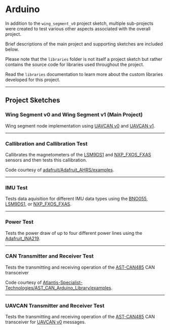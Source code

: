 # Arduino

In addition to the `wing_segment_v0` project sketch, multiple sub-projects were created to test various other aspects associated with the overall project.

Brief descriptions of the main project and supporting sketches are included below.

Please note that the `libraries` folder is not itself a project sketch but rather contains the source code for libraries used throughout the project. 

Read the `libraries` documentation to learn more about the custom libraries developed for this project.

---
 
## Project Sketches

### Wing Segment v0 and Wing Segment v1 (Main Project)

Wing segment node implementation using [UAVCAN v0](https://legacy.uavcan.org/) and [UAVCAN v1](https://uavcan.org/).

---

### Callibration and Callibration Test

Callibrates the magnetometers of the [LSM9DS1](https://www.adafruit.com/product/3387) and [NXP_FXOS_FXAS](https://www.adafruit.com/product/3463) sensors and then tests this callibration.

Code courtesy of [adafruit/Adafruit_AHRS/examples](https://github.com/adafruit/Adafruit_AHRS).

---

### IMU Test

Tests data aquisition for different IMU data types using the [BNO055](https://www.adafruit.com/product/2472), [LSM9DS1](https://www.adafruit.com/product/3387), or [NXP_FXOS_FXAS](https://www.adafruit.com/product/3463).

---

### Power Test

Tests the power draw of up to four different power lines using the [Adafruit_INA219](https://www.adafruit.com/product/904).

---

### CAN Transmitter and Receiver Test

Tests the transmitting and receiving operation of the [AST-CAN485](https://www.sparkfun.com/products/14483) CAN transceiver 

Code courtesy of [Atlantis-Specialist-Technologies/AST_CAN_Arduino_Library/examples](https://github.com/Atlantis-Specialist-Technologies/AST_CAN_Arduino_Library).

---

### UAVCAN Transmitter and Receiver Test

Tests the transmitting and receiving operation of the [AST-CAN485](https://www.sparkfun.com/products/14483) CAN transceiver for [UAVCAN v0](https://legacy.uavcan.org/) messages.
